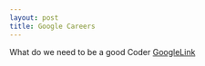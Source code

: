```yaml
---
layout: post
title: Google Careers
---
```


What do we need to be a good Coder
<a href="https://www.google.com/about/careers/students/guide-to-technical-development.html">GoogleLink</a>